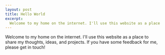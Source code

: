 ```yaml
--- 
layout: post
title: Hello World
excerpt:
  Welcome to my home on the internet. I'll use this website as a place to share my thoughts, ideas, and projects. If you have some feedback for me, please get in touch!
---
```

Welcome to my home on the internet. I'll use this website as a place to share my thoughts, ideas, and projects. If you have some feedback for me, please get in touch!